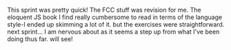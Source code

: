 This sprint was pretty quick!  The FCC stuff was revision for me. The  eloquent JS book I find really cumbersome to read in terms of the language style-I ended up skimming a lot of it. but the exercises were straightforward. next sprint... I am nervous about as it seems a step up from what I've been doing thus far. will see!
